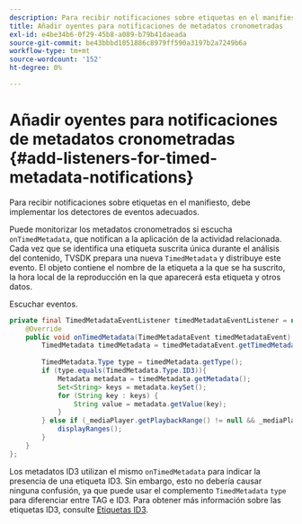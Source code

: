 ```yaml
---
description: Para recibir notificaciones sobre etiquetas en el manifiesto, debe implementar los detectores de eventos adecuados.
title: Añadir oyentes para notificaciones de metadatos cronometradas
exl-id: e4be34b6-0f29-45b8-a089-b79b41daeada
source-git-commit: be43bbbd1051886c8979ff590a3197b2a7249b6a
workflow-type: tm+mt
source-wordcount: '152'
ht-degree: 0%

---
```


# Añadir oyentes para notificaciones de metadatos cronometradas {#add-listeners-for-timed-metadata-notifications}

Para recibir notificaciones sobre etiquetas en el manifiesto, debe implementar los detectores de eventos adecuados.

Puede monitorizar los metadatos cronometrados si escucha `onTimedMetadata`, que notifican a la aplicación de la actividad relacionada. Cada vez que se identifica una etiqueta suscrita única durante el análisis del contenido, TVSDK prepara una nueva `TimedMetadata` y distribuye este evento. El objeto contiene el nombre de la etiqueta a la que se ha suscrito, la hora local de la reproducción en la que aparecerá esta etiqueta y otros datos.

Escuchar eventos.

```java
private final TimedMetadataEventListener timedMetadataEventListener = new TimedMetadataEventListener() { 
    @Override 
    public void onTimedMetadata(TimedMetadataEvent timedMetadataEvent) { 
        TimedMetadata timedMetadata = timedMetadataEvent.getTimedMetadata(); 
 
        TimedMetadata.Type type = timedMetadata.getType(); 
        if (type.equals(TimedMetadata.Type.ID3)){ 
            Metadata metadata = timedMetadata.getMetadata(); 
            Set<String> keys = metadata.keySet(); 
            for (String key : keys) { 
                String value = metadata.getValue(key); 
            } 
        } else if (_mediaPlayer.getPlaybackRange() != null && _mediaPlayer.getPlaybackRange().getDuration() > 0) { 
            displayRanges(); 
        } 
    } 
}; 
```

Los metadatos ID3 utilizan el mismo `onTimedMetadata` para indicar la presencia de una etiqueta ID3. Sin embargo, esto no debería causar ninguna confusión, ya que puede usar el complemento `TimedMetadata` `type` para diferenciar entre TAG e ID3. Para obtener más información sobre las etiquetas ID3, consulte [Etiquetas ID3](../../../../tvsdk-3x-android-prog/android-3x-content-playback-options-android2/android-3x-id3-metadata-retrieve.md).
